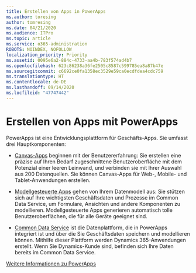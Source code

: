 ```yaml
---
title: Erstellen von Apps in PowerApps
ms.author: toresing
author: tomresing
ms.date: 04/21/2020
ms.audience: ITPro
ms.topic: article
ms.service: o365-administration
ROBOTS: NOINDEX, NOFOLLOW
localization_priority: Priority
ms.assetid: 0095e6a2-884c-4733-aa4b-783f574ad4b7
ms.openlocfilehash: 623c86238a36fe2505c8587c599785ea8a87b47e
ms.sourcegitcommit: c6692ce0fa1358ec3529e59ca0ecdfdea4cdc759
ms.translationtype: HT
ms.contentlocale: de-DE
ms.lasthandoff: 09/14/2020
ms.locfileid: "47747442"
---
```

# <a name="create-apps-with-powerapps"></a>Erstellen von Apps mit PowerApps

PowerApps ist eine Entwicklungsplattform für Geschäfts-Apps. Sie umfasst drei Hauptkomponenten: 
  
- [Canvas-Apps](https://go.microsoft.com/fwlink/?linkid=874495) beginnen mit der Benutzererfahrung: Sie erstellen eine präzise auf Ihren Bedarf zugeschnittene Benutzeroberfläche mit dem Potenzial einer leeren Leinwand, und verbinden sie mit Ihrer Auswahl aus 200 Datenquellen. Sie können Canvas-Apps für Web-, Mobile- und Tablet-Anwendungen erstellen. 
    
- [Modellgesteuerte Apps](https://go.microsoft.com/fwlink/?linkid=874496) gehen von Ihrem Datenmodell aus: Sie stützen sich auf Ihre wichtigsten Geschäftsdaten und Prozesse im Common Data Service, um Formulare, Ansichten und andere Komponenten zu modellieren. Modellgesteuerte Apps generieren automatisch tolle Benutzeroberflächen, die für alle Geräte geeignet sind. 
    
- [Common Data Service](https://go.microsoft.com/fwlink/?linkid=874497) ist die Datenplattform, die in PowerApps integriert ist und über die Sie Geschäftsdaten speichern und modellieren können. Mithilfe dieser Plattform werden Dynamics 365-Anwendungen erstellt. Wenn Sie Dynamics-Kunde sind, befinden sich Ihre Daten bereits im Common Data Service. 
    
[Weitere Informationen zu PowerApps](https://go.microsoft.com/fwlink/?linkid=874498) 
  

